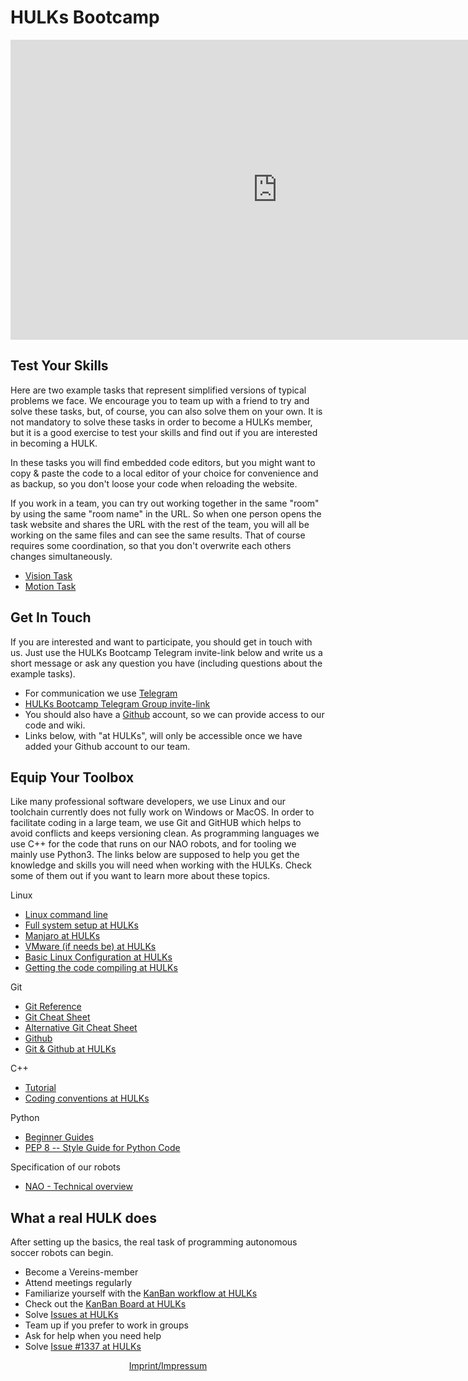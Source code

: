 # HULKs Bootcamp

<div align="center">
    <iframe width="854px" height="480px" src="https://www.youtube.com/embed/j6L6avObNGI" title="YouTube video player" frameborder="0" allow="accelerometer; autoplay; clipboard-write; encrypted-media; gyroscope; picture-in-picture" allowfullscreen></iframe>
</div>
    
## Test Your Skills

Here are two example tasks that represent simplified versions of typical problems we face. We encourage you to team up with a friend to try and solve these tasks, but, of course, you can also solve them on your own. It is not mandatory to solve these tasks in order to become a HULKs member, but it is a good exercise to test your skills and find out if you are interested in becoming a HULK.

In these tasks you will find embedded code editors, but you might want to copy & paste the code to a local editor of your choice for convenience and as backup, so you don't loose your code when reloading the website.

If you work in a team, you can try out working together in the same "room" by using the same "room name" in the URL. So when one person opens the task website and shares the URL with the rest of the team, you will all be working on the same files and can see the same results. That of course requires some coordination, so that you don't overwrite each others changes simultaneously.

 - [Vision Task](vision.md)
 - [Motion Task](motion/)
 
## Get In Touch

If you are interested and want to participate, you should get in touch with us. Just use the HULKs Bootcamp Telegram invite-link below and write us a short message or ask any question you have (including questions about the example tasks).

 - For communication we use [Telegram](https://telegram.org/)
 - [HULKs Bootcamp Telegram Group invite-link](https://t.me/joinchat/yO0r_5wiZxY5ZWJi)
 - You should also have a [Github](https://github.com/) account, so we can provide access to our code and wiki.
 - Links below, with "at HULKs", will only be accessible once we have added your Github account to our team.
 
## Equip Your Toolbox

Like many professional software developers, we use Linux and our toolchain currently does not fully work on Windows or MacOS. In order to facilitate coding in a large team, we use Git and GitHUB which helps to avoid conflicts and keeps versioning clean. As programming languages we use C++ for the code that runs on our NAO robots, and for tooling we mainly use Python3.
The links below are supposed to help you get the knowledge and skills you will need when working with the HULKs. Check some of them out if you want to learn more about these topics.

Linux

 - [Linux command line](https://ubuntu.com/tutorials/command-line-for-beginners)
 - [Full system setup at HULKs](https://github.com/HULKs/nao/wiki/Full-system-setup)
 - [Manjaro at HULKs](https://github.com/HULKs/nao/wiki/Installing-Manjaro)
 - [VMware (if needs be) at HULKs](https://github.com/HULKs/nao/wiki/Installing-Manjaro#special-notes-vmware)
 - [Basic Linux Configuration at HULKs](https://github.com/HULKs/nao/wiki/Basic-Linux-Configuration)
 - [Getting the code compiling at HULKs](https://github.com/HULKs/nao/wiki/Getting-the-code-compiling)
 
Git

 - [Git Reference](https://git-scm.com/docs)
 - [Git Cheat Sheet](https://education.github.com/git-cheat-sheet-education.pdf)
 - [Alternative Git Cheat Sheet](https://www.atlassian.com/git/tutorials/atlassian-git-cheatsheet)
 - [Github](https://github.com/)
 - [Git & Github at HULKs](https://github.com/HULKs/nao/wiki/Git-Guide)

C++

 - [Tutorial](https://www.cplusplus.com/doc/tutorial/)
 - [Coding conventions at HULKs](https://github.com/HULKs/nao/wiki/Coding-conventions)

Python

 - [Beginner Guides](https://wiki.python.org/moin/BeginnersGuide/Programmers)
 - [PEP 8 -- Style Guide for Python Code](https://www.python.org/dev/peps/pep-0008/)

Specification of our robots

 - [NAO - Technical overview](http://doc.aldebaran.com/2-1/family/robots/index_robots.html)
 
## What a real HULK does

After setting up the basics, the real task of programming autonomous soccer robots can begin.

 - Become a Vereins-member
 - Attend meetings regularly
 - Familiarize yourself with the [KanBan workflow at HULKs](https://github.com/HULKs/nao/wiki/KanBan-Board)
 - Check out the [KanBan Board at HULKs](https://github.com/HULKs/nao/projects/13)
 - Solve [Issues at HULKs](https://github.com/HULKs/nao/issues?q=is%3Aissue+is%3Aopen+label%3A%22recruit+task%22)
 - Team up if you prefer to work in groups
 - Ask for help when you need help
 - Solve [Issue #1337 at HULKs](https://github.com/HULKs/nao/issues/1337)
 
<div align="center">
    <a href=https://hulks.de/imprint/>Imprint/Impressum</a>
</div>
